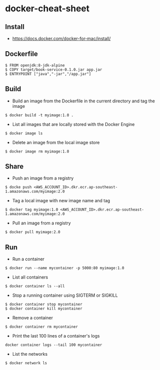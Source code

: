 # docker-cheat-sheet

## Install
- https://docs.docker.com/docker-for-mac/install/

## Dockerfile
```
$ FROM openjdk:8-jdk-alpine
$ COPY target/book-service-0.1.0.jar app.jar
$ ENTRYPOINT ["java","-jar","/app.jar"]
```

## Build
- Build an image from the Dockerfile in the current directory and tag the image
```
$ docker build -t myimage:1.0 .
```

- List all images that are locally stored with the Docker Engine
```
$ docker image ls
```

- Delete an image from the local image store
```
$ docker image rm myimage:1.0
```

## Share
- Push an image from a registry
```
$ docke push <AWS_ACCOUNT_ID>.dkr.ecr.ap-southeast-1.amazonaws.com/myimage:2.0
```

- Tag a local image with new image name and tag
```
$ docker tag myimage:1.0 <AWS_ACCOUNT_ID>.dkr.ecr.ap-southeast-1.amazonaws.com/myimage:2.0
```

- Pull an image from a registry
```
$ docker pull myimage:2.0
```

## Run
- Run a container
```
$ docker run --name mycontainer -p 5000:80 myimage:1.0
```

- List all containers
```
$ docker container ls --all
```

- Stop a running container using SIGTERM or SIGKILL
```
$ docker container stop mycontainer
$ docker container kill mycontainer
```

- Remove a container
```
$ docker container rm mycontainer
```

- Print the last 100 lines of a container's logs
```
docker container logs --tail 100 mycontainer
```

- List the networks
```
$ docker network ls
```
